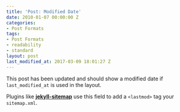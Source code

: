 ```yaml
---
title: 'Post: Modified Date'
date: 2010-01-07 00:00:00 Z
categories:
- Post Formats
tags:
- Post Formats
- readability
- standard
layout: post
last_modified_at: 2017-03-09 18:01:27 Z
---
```


This post has been updated and should show a modified date if `last_modified_at` is used in the layout.

Plugins like [**jekyll-sitemap**](https://github.com/jekyll/jekyll-feed) use this field to add a `<lastmod>` tag your `sitemap.xml`.